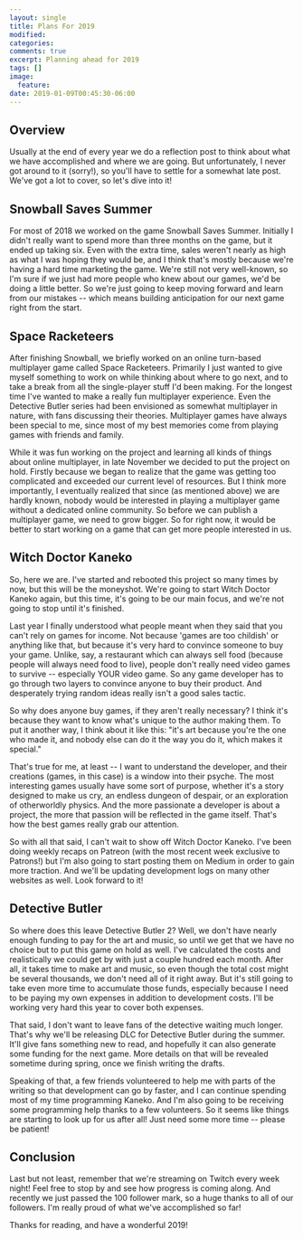 ```yaml
---
layout: single
title: Plans For 2019
modified:
categories:
comments: true
excerpt: Planning ahead for 2019
tags: []
image:
  feature:
date: 2019-01-09T00:45:30-06:00
---
```


## Overview

Usually at the end of every year we do a reflection post to think about what we have accomplished and where we are going. But unfortunately, I never got around to it (sorry!), so you'll have to settle for a somewhat late post. We've got a lot to cover, so let's dive into it!

## Snowball Saves Summer

For most of 2018 we worked on the game Snowball Saves Summer. Initially I didn't really want to spend more than three months on the game, but it ended up taking six. Even with the extra time, sales weren't nearly as high as what I was hoping they would be, and I think that's mostly because we're having a hard time marketing the game. We're still not very well-known, so I'm sure if we just had more people who knew about our games, we'd be doing a little better. So we're just going to keep moving forward and learn from our mistakes -- which means building anticipation for our next game right from the start.

## Space Racketeers

After finishing Snowball, we briefly worked on an online turn-based multiplayer game called Space Racketeers. Primarily I just wanted to give myself something to work on while thinking about where to go next, and to take a break from all the single-player stuff I'd been making. For the longest time I've wanted to make a really fun multiplayer experience. Even the Detective Butler series had been envisioned as somewhat multiplayer in nature, with fans discussing their theories. Multiplayer games have always been special to me, since most of my best memories come from playing games with friends and family.

While it was fun working on the project and learning all kinds of things about online multiplayer, in late November we decided to put the project on hold. Firstly because we began to realize that the game was getting too complicated and exceeded our current level of resources. But I think more importantly, I eventually realized that since (as mentioned above) we are hardly known, nobody would be interested in playing a multiplayer game without a dedicated online community. So before we can publish a multiplayer game, we need to grow bigger. So for right now, it would be better to start working on a game that can get more people interested in us.

## Witch Doctor Kaneko

So, here we are. I've started and rebooted this project so many times by now, but this will be the moneyshot. We're going to start Witch Doctor Kaneko again, but this time, it's going to be our main focus, and we're not going to stop until it's finished.

Last year I finally understood what people meant when they said that you can't rely on games for income. Not because 'games are too childish' or anything like that, but because it's very hard to convince someone to buy your game. Unlike, say, a restaurant which can always sell food (because people will always need food to live), people don't really need video games to survive -- especially YOUR video game. So any game developer has to go through two layers to convince anyone to buy their product. And desperately trying random ideas really isn't a good sales tactic.

So why does anyone buy games, if they aren't really necessary? I think it's because they want to know what's unique to the author making them. To put it another way, I think about it like this:  "it's art because you're the one who made it, and nobody else can do it the way you do it, which makes it special."

That's true for me, at least -- I want to understand the developer, and their creations (games, in this case) is a window into their psyche. The most interesting games usually have some sort of purpose, whether it's a story designed to make us cry, an endless dungeon of despair, or an exploration of otherworldly physics. And the more passionate a developer is about a project, the more that passion will be reflected in the game itself. That's how the best games really grab our attention.

So with all that said, I can't wait to show off Witch Doctor Kaneko. I've been doing weekly recaps on Patreon (with the most recent week exclusive to Patrons!) but I'm also going to start posting them on Medium in order to gain more traction. And we'll be updating development logs on many other websites as well. Look forward to it!

## Detective Butler

So where does this leave Detective Butler 2? Well, we don't have nearly enough funding to pay for the art and music, so until we get that we have no choice but to put this game on hold as well. I've calculated the costs and realistically we could get by with just a couple hundred each month. After all, it takes time to make art and music, so even though the total cost might be several thousands, we don't need all of it right away. But it's still going to take even more time to accumulate those funds, especially because I need to be paying my own expenses in addition to development costs. I'll be working very hard this year to cover both expenses.

That said, I don't want to leave fans of the detective waiting much longer. That's why we'll be releasing DLC for Detective Butler during the summer. It'll give fans something new to read, and hopefully it can also generate some funding for the next game. More details on that will be revealed sometime during spring, once we finish writing the drafts.

Speaking of that, a few friends volunteered to help me with parts of the writing so that development can go by faster, and I can continue spending most of my time programming Kaneko. And I'm also going to be receiving some programming help thanks to a few volunteers. So it seems like things are starting to look up for us after all! Just need some more time -- please be patient!

## Conclusion

Last but not least, remember that we're streaming on Twitch every week night! Feel free to stop by and see how progress is coming along. And recently we just passed the 100 follower mark, so a huge thanks to all of our followers. I'm really proud of what we've accomplished so far!

Thanks for reading, and have a wonderful 2019!